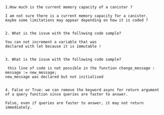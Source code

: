 
    1.How much is the current memory capacity of a canister ?

    I am not sure there is a current memory capacity for a canister.
    maybe some limitations may appear depending on how it is coded ?
    

    2. What is the issue with the following code sample?

    You can not increment a variable that was
    declared with let because it is immutable !
    

    3. What is the issue with the following code sample?

     this line of code is not possible in the function change_message :
    message := new_message;
    new_message was declared but not initialised


    4. False or True: we can remove the keyword async for return argument of a query function since queries are faster to answer.

    False, even if queries are faster to answer, it may not return immediately.
